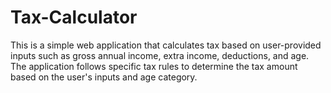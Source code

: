 # Tax-Calculator
This is a simple web application that calculates tax based on user-provided inputs such as gross annual income, extra income, deductions, and age. The application follows specific tax rules to determine the tax amount based on the user's inputs and age category.
